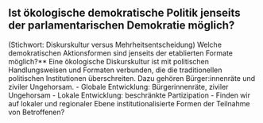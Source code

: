 ## Ist ökologische demokratische Politik jenseits der parlamentarischen Demokratie möglich?

(Stichwort: Diskurskultur versus Mehrheitsentscheidung) Welche demokratischen Aktionsformen sind jenseits der etablierten Formate möglich?** Eine ökologische Diskurskultur ist mit politischen Handlungsweisen und Formaten verbunden, die die traditionellen politischen Institutionen überschreiten. Dazu gehören Bürger:innenräte und ziviler Ungehorsam. 
         - Globale Entwicklung: Bürgerinnenräte, ziviler Ungehorsam
         - Lokale Entwicklung: beschränkte Partizipation
         - Finden wir auf lokaler und regionaler Ebene institutionalisierte Formen der Teilnahme von Betroffenen?